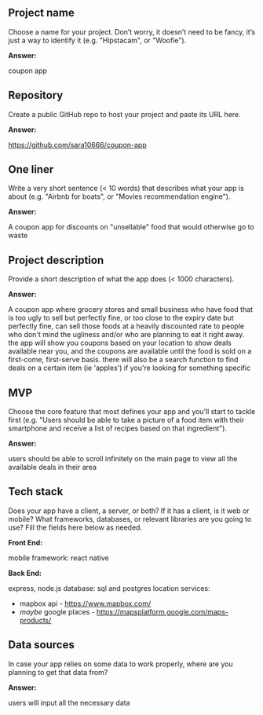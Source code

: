 ## Project name

Choose a name for your project. Don’t worry, it doesn’t need to be fancy, it’s just a way to identify it (e.g. "Hipstacam", or "Woofie").

**Answer:**

coupon app

## Repository

Create a public GitHub repo to host your project and paste its URL here.

**Answer:**

https://github.com/sara10666/coupon-app

## One liner

Write a very short sentence (< 10 words) that describes what your app is about (e.g. "Airbnb for boats", or "Movies recommendation engine").

**Answer:**

A coupon app for discounts on "unsellable" food that would otherwise go to waste

## Project description

Provide a short description of what the app does (< 1000 characters).

**Answer:**

A coupon app where grocery stores and small business who have food that is too ugly to sell but perfectly fine, or too close to the expiry date but perfectly fine, can sell those foods at a heavily discounted rate to people who don't mind the ugliness and/or who are planning to eat it right away. the app will show you coupons based on your location to show deals available near you, and the coupons are available until the food is sold on a first-come, first-serve basis. there will also be a search function to find deals on a certain item (ie 'apples') if you're looking for something specific

## MVP

Choose the core feature that most defines your app and you’ll start to tackle first (e.g. "Users should be able to take a picture of a food item with their smartphone and receive a list of recipes based on that ingredient").

**Answer:**

users should be able to scroll infinitely on the main page to view all the available deals in their area

## Tech stack

Does your app have a client, a server, or both? If it has a client, is it web or mobile? What frameworks, databases, or relevant libraries are you going to use? Fill the fields here below as needed.

**Front End:**

mobile
framework: react native

**Back End:**

express, node.js
database: sql and postgres
location services: 
- mapbox api - https://www.mapbox.com/
- *maybe* google places - https://mapsplatform.google.com/maps-products/

## Data sources

In case your app relies on some data to work properly, where are you planning to get that data from?

**Answer:**

users will input all the necessary data
